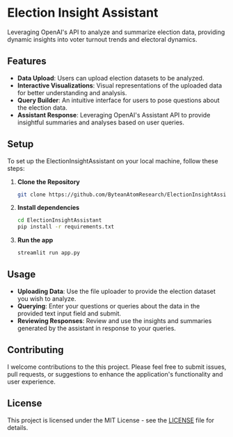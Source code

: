 # Election Insight Assistant
Leveraging OpenAI's API to analyze and summarize election data, providing dynamic insights into voter turnout trends and electoral dynamics.

## Features

- **Data Upload**: Users can upload election datasets to be analyzed.
- **Interactive Visualizations**: Visual representations of the uploaded data for better understanding and analysis.
- **Query Builder**: An intuitive interface for users to pose questions about the election data.
- **Assistant Response**: Leveraging OpenAI's Assistant API to provide insightful summaries and analyses based on user queries.

## Setup

To set up the ElectionInsightAssistant on your local machine, follow these steps:

1. **Clone the Repository**
   
   ```bash
   git clone https://github.com/ByteanAtomResearch/ElectionInsightAssistant.git
   ```

2. **Install dependencies**
   ```bash
   cd ElectionInsightAssistant
   pip install -r requirements.txt
   ```
3. **Run the app**
    ```bash
    streamlit run app.py
    ```

## Usage

- **Uploading Data**: Use the file uploader to provide the election dataset you wish to analyze.
- **Querying**: Enter your questions or queries about the data in the provided text input field and submit.
- **Reviewing Responses**: Review and use the insights and summaries generated by the assistant in response to your queries.

## Contributing

I welcome contributions to the this project. Please feel free to submit issues, pull requests, or suggestions to enhance the application's functionality and user experience.

## License
This project is licensed under the MIT License - see the [LICENSE](LICENCE.md) file for details.

